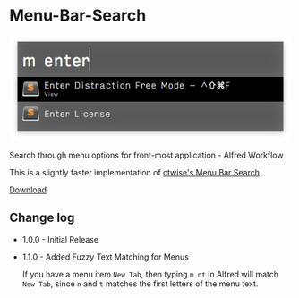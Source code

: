 # Menu-Bar-Search

![logo](menu-search.png)

Search through menu options for front-most application - Alfred Workflow

This is a slightly faster implementation of [ctwise's Menu Bar Search](https://www.alfredforum.com/topic/1993-menu-search/).

[Download](https://github.com/BenziAhamed/Menu-Bar-Search/raw/master/Menu%20Bar%20Search.alfredworkflow)


## Change log
- 1.0.0 - Initial Release
- 1.1.0 - Added Fuzzy Text Matching for Menus

  If you have a menu item `New Tab`, then typing `m nt` in Alfred will match `New Tab`, since `n` and `t` matches the first letters of the menu text.

